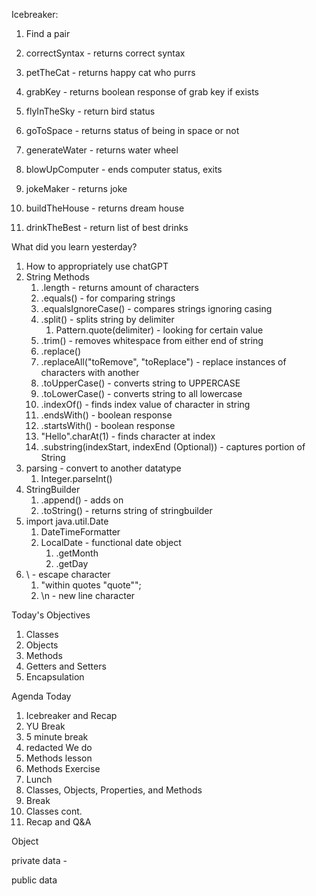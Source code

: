 Icebreaker: 

1. Find a pair

1. correctSyntax - returns correct syntax
2. petTheCat - returns happy cat who purrs
3. grabKey - returns boolean response of grab key if exists
4. flyInTheSky - return bird status
5. goToSpace - returns status of being in space or not
6. generateWater - returns water wheel
7. blowUpComputer - ends computer status, exits
8. jokeMaker - returns joke
9. buildTheHouse - returns dream house
10. drinkTheBest - return list of best drinks

What did you learn yesterday?

1. How to appropriately use chatGPT
2. String Methods
   1. .length - returns amount of characters
   2. .equals() - for comparing strings
   3. .equalsIgnoreCase() - compares strings ignoring casing
   4. .split() - splits string by delimiter
      1. Pattern.quote(delimiter) - looking for certain value
   5. .trim() - removes whitespace from either end of string
   6. .replace()
   7. .replaceAll("toRemove", "toReplace") - replace instances of characters with another
   8. .toUpperCase() - converts string to UPPERCASE
   9. .toLowerCase() - converts string to all lowercase
   10. .indexOf() - finds index value of character in string
   11. .endsWith() - boolean response
   12. .startsWith() - boolean response
   13. "Hello".charAt(1) - finds character at index
   14. .substring(indexStart, indexEnd (Optional)) - captures portion of String
3. parsing - convert to another datatype
   1. Integer.parseInt()
4. StringBuilder
   1. .append() - adds on
   2. .toString() - returns string of stringbuilder
5. import java.util.Date
   1. DateTimeFormatter
   2. LocalDate - functional date object
      1. .getMonth
      2. .getDay
6. \ - escape character
   1. "within quotes \"quote\"";
   2. \n - new line character

Today's Objectives

1. Classes
2. Objects
3. Methods
4. Getters and Setters
5. Encapsulation

Agenda Today

1. Icebreaker and Recap
2. YU Break
3. 5 minute break
4. redacted We do
5. Methods lesson
6. Methods Exercise
7. Lunch
8. Classes, Objects, Properties, and Methods
9. Break
10. Classes cont.
11. Recap and Q&A


Object

private data - 

public data





